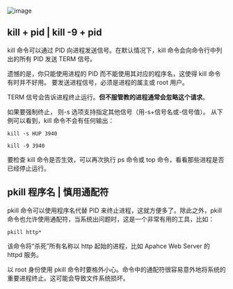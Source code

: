 ![image](https://github.com/user-attachments/assets/1a21422b-a18f-4182-91ff-107741c64c78)

## kill + pid | kill -9 + pid
kill 命令可以通过 PID 向进程发送信号。在默认情况下，kill 命令会向命令行中列出的所有 PID 发送 TERM 信号。

遗憾的是，你只能使用进程的 PID 而不能使用其对应的程序名，这使得 kill 命令有时并不好用。 要发送进程信号，必须是进程的属主或 root 用户。

TERM 信号会告诉进程终止运行。**但不服管教的进程通常会忽略这个请求**。

如果要强制终止， 则-s 选项支持指定其他信号（用-s+信号名或-信号值）。 从下例可以看到，kill 命令不会有任何输出：
```
kill -s HUP 3940 
```
```
kill -9 3940
```

要检查 kill 命令是否生效，可以再次执行 ps 命令或 top 命令，看看那些进程是否已经停止运行。

## pkill 程序名 | 慎用通配符
pkill 命令可以使用程序名代替 PID 来终止进程，这就方便多了。除此之外，pkill 命令也允许使用通配符，当系统出问题时，这是一个非常有用的工具，比如：
```
pkill http*
```

该命令将“杀死”所有名称以 http 起始的进程，比如 Apahce Web Server 的 httpd 服务。

以 root 身份使用 pkill 命令时要格外小心。命令中的通配符很容易意外地将系统的重要进程终止。这可能会导致文件系统损坏。